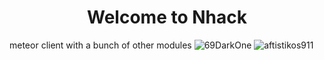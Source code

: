 
<h1 align="center">Welcome to Nhack</h1>
meteor client with a bunch of other modules

<img src="https://img.shields.io/badge/Discord:-69DarkOne-gray.svg?colorA=5865F2&colorB=636ee2&style=for-the-badge" alt="69DarkOne" />
<img src="https://img.shields.io/badge/Discord:-aftistikos911-gray.svg?colorA=5865F2&colorB=636ee2&style=for-the-badge" alt="aftistikos911" />

